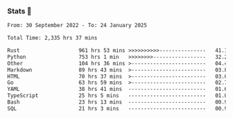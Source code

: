 ### Stats 👋
<!--START_SECTION:waka-->

```txt
From: 30 September 2022 - To: 24 January 2025

Total Time: 2,335 hrs 37 mins

Rust                   961 hrs 53 mins >>>>>>>>>>---------------   41.18 %
Python                 753 hrs 1 min   >>>>>>>>-----------------   32.24 %
Other                  104 hrs 36 mins >------------------------   04.48 %
Markdown               89 hrs 43 mins  >------------------------   03.84 %
HTML                   70 hrs 37 mins  >------------------------   03.02 %
Go                     63 hrs 59 mins  >------------------------   02.74 %
YAML                   38 hrs 41 mins  -------------------------   01.66 %
TypeScript             25 hrs 5 mins   -------------------------   01.07 %
Bash                   23 hrs 13 mins  -------------------------   00.99 %
SQL                    21 hrs 3 mins   -------------------------   00.90 %
```

<!--END_SECTION:waka-->

<!--
**buhaytza2005/buhaytza2005** is a ✨ _special_ ✨ repository because its `README.md` (this file) appears on your GitHub profile.

Here are some ideas to get you started:

- 🔭 I’m currently working on ...
- 🌱 I’m currently learning ...
- 👯 I’m looking to collaborate on ...
- 🤔 I’m looking for help with ...
- 💬 Ask me about ...
- 📫 How to reach me: ...
- 😄 Pronouns: ...
- ⚡ Fun fact: ...
-->


